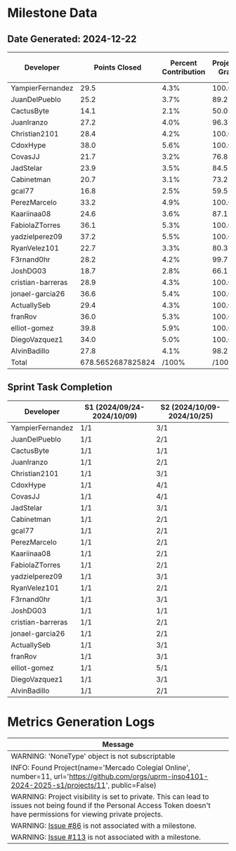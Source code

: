 # Milestone Data

## Date Generated: 2024-12-22
| Developer | Points Closed | Percent Contribution | Projected Grade | Lecture Topic Tasks |
| --------- | ------------- | -------------------- | --------------- | ------------------- |
| YampierFernandez | 29.5 | 4.3% | 100.0% | 1 |
| JuanDelPueblo | 25.2 | 3.7% | 89.2% | 1 |
| CactusByte | 14.1 | 2.1% | 50.0% | 1 |
| JuanIranzo | 27.2 | 4.0% | 96.3% | 1 |
| Christian2101 | 28.4 | 4.2% | 100.0% | 1 |
| CdoxHype | 38.0 | 5.6% | 100.0% | 1 |
| CovasJJ | 21.7 | 3.2% | 76.8% | 1 |
| JadStelar | 23.9 | 3.5% | 84.5% | 1 |
| Cabinetman | 20.7 | 3.1% | 73.2% | 1 |
| gcal77 | 16.8 | 2.5% | 59.5% | 1 |
| PerezMarcelo | 33.2 | 4.9% | 100.0% | 1 |
| Kaariinaa08 | 24.6 | 3.6% | 87.1% | 1 |
| FabiolaZTorres | 36.1 | 5.3% | 100.0% | 1 |
| yadzielperez09 | 37.2 | 5.5% | 100.0% | 1 |
| RyanVelez101 | 22.7 | 3.3% | 80.3% | 2 |
| F3rnand0hr | 28.2 | 4.2% | 99.7% | 1 |
| JoshDG03 | 18.7 | 2.8% | 66.1% | 1 |
| cristian-barreras | 28.9 | 4.3% | 100.0% | 1 |
| jonael-garcia26 | 36.6 | 5.4% | 100.0% | 1 |
| ActuallySeb | 29.4 | 4.3% | 100.0% | 1 |
| franRov | 36.0 | 5.3% | 100.0% | 1 |
| elliot-gomez | 39.8 | 5.9% | 100.0% | 1 |
| DiegoVazquez1 | 34.0 | 5.0% | 100.0% | 1 |
| AlvinBadillo | 27.8 | 4.1% | 98.2% | 1 |
| Total | 678.5652687825824 | /100% | /100% | 25 |


## Sprint Task Completion

| Developer | S1 (2024/09/24-2024/10/09) | S2 (2024/10/09-2024/10/25) |
|---|---|---|
| YampierFernandez | 1/1 | 3/1 |
| JuanDelPueblo | 1/1 | 2/1 |
| CactusByte | 1/1 | 1/1 |
| JuanIranzo | 1/1 | 2/1 |
| Christian2101 | 1/1 | 3/1 |
| CdoxHype | 1/1 | 4/1 |
| CovasJJ | 1/1 | 4/1 |
| JadStelar | 1/1 | 3/1 |
| Cabinetman | 1/1 | 2/1 |
| gcal77 | 1/1 | 2/1 |
| PerezMarcelo | 1/1 | 2/1 |
| Kaariinaa08 | 1/1 | 2/1 |
| FabiolaZTorres | 1/1 | 2/1 |
| yadzielperez09 | 1/1 | 3/1 |
| RyanVelez101 | 1/1 | 2/1 |
| F3rnand0hr | 1/1 | 3/1 |
| JoshDG03 | 1/1 | 1/1 |
| cristian-barreras | 1/1 | 2/1 |
| jonael-garcia26 | 1/1 | 2/1 |
| ActuallySeb | 1/1 | 3/1 |
| franRov | 1/1 | 3/1 |
| elliot-gomez | 1/1 | 5/1 |
| DiegoVazquez1 | 1/1 | 3/1 |
| AlvinBadillo | 1/1 | 2/1 |
# Metrics Generation Logs

| Message |
| ------- |
| WARNING: 'NoneType' object is not subscriptable |
| INFO: Found Project(name='Mercado Colegial Online', number=11, url='https://github.com/orgs/uprm-inso4101-2024-2025-s1/projects/11', public=False) |
| WARNING: Project visibility is set to private. This can lead to issues not being found if the Personal Access Token doesn't have permissions for viewing private projects. |
| WARNING: [Issue #86](https://github.com/uprm-inso4101-2024-2025-s1/semester-project-mercado-colegial-online/issues/86) is not associated with a milestone. |
| WARNING: [Issue #113](https://github.com/uprm-inso4101-2024-2025-s1/semester-project-mercado-colegial-online/issues/113) is not associated with a milestone. |
